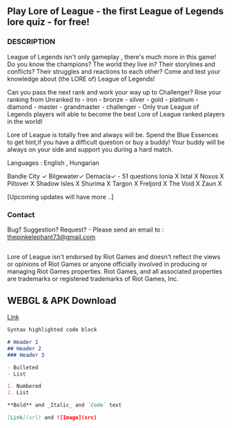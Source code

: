 ## Play Lore of League - the first League of Legends lore quiz  - for free!
### DESCRIPTION
League of Legends isn't only gameplay , there's much more in this game!
Do you know the champions? 
The world they live in? 
Their storylines and conflicts? 
Their struggles and reactions to each other?
Come and test your knowledge about (the LORE of) League of Legends!


Can you pass the next rank and work your way up to Challenger?
Rise your ranking from Unranked to - iron - bronze - silver - gold - platinum - diamond - master - grandmaster - challenger -
Only true League of Legends players will able to become the best Lore of League ranked players in the world!



Lore of League is totally free and always will be. Spend the Blue Essences to get hint,if you have a difficult question or buy a buddy! 
Your buddy will be always on your side and support you during a hard match.



Languages : English , Hungarian

Bandle City ✓
Bilgewater✓
Demacia✓      - 51 questions
Ionia X
Ixtal X
Noxus X
Piltover X
Shadow Isles X
Shurima X
Targon X
Freljord X
The Void X
Zaun X

 [Upcoming updates will have more ..]

### Contact

Bug? Suggestion? Request? - Please send an email to : thepinkelephant73@gmail.com 

##
Lore of League isn't endorsed by Riot Games and doesn't reflect the views or opinions of Riot Games or anyone officially involved in producing or managing Riot Games properties. Riot Games, and all associated properties are trademarks or registered trademarks of Riot Games, Inc.

## WEBGL & APK Download
[Link](https://thepinkelephant.itch.io/lore-of-league)

```markdown
Syntax highlighted code block

# Header 1
## Header 2
### Header 3

- Bulleted
- List

1. Numbered
2. List

**Bold** and _Italic_ and `Code` text

[Link](url) and ![Image](src)
```
